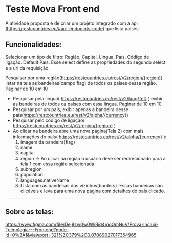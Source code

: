 # Teste Mova Front end

A atividade proposta é de criar um projeto integrado com a api (https://restcountries.eu/#api-endpoints-code) que lista países.

## Funcionalidades:
Selecionar um tipo de filtro: Região, Capital, Lingua, País, Código de ligação. Default País. Esse select define as propriedades do segundo select e a url da requisição.  

Pesquisar por uma região(https://restcountries.eu/rest/v2/region/{region}) listar na tela as bandeiras(campo flag) de todos os países dessa região. Paginar de 10 em 10  
  * Pesquisar pela lingua( https://restcountries.eu/rest/v2/lang/{et} ) exibir as bandeiras de todos os países com essa lingua. Paginar de 10 em 10		
  * Pesquisar por um país, exibir apenas a bandeira desse país(https://restcountries.eu/rest/v2/alpha/{currency})		
  * Pesquisar pelo código de ligação( https://restcountries.eu/rest/v2/region/{region} )
  * Ao clicar na bandeira abre uma nova página(Tela 2) com mais informações do país( https://restcountries.eu/rest/v2/alpha/{currency} ):
      1. imagem da bandeira(flag)
      2. name
      3. capital
      4. region -> Ao clicar na região o usuário deve ser redirecionado para a tela 1 com essa região selecionada
      5. subregion
      6. population
      7. languages.nativeName
      8. Lista com as bandeiras dos vizinhos(borders). Essas bandeiras são clicáveis e leva para uma nova página com detalhes do país clicado.
   
 ---
 
## Sobre as telas:
https://www.figma.com/file/Dej8zw0w0WiRid4moOmNuV/Prova-Incluir-Tecnologia---Frontend?node-id=0%3A1&viewport=321%2C379%2C0.07089027017354965
